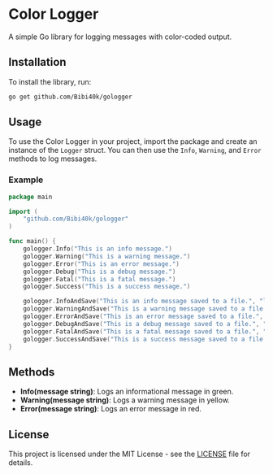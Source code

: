 # Color Logger

A simple Go library for logging messages with color-coded output.

## Installation

To install the library, run:

```sh
go get github.com/Bibi40k/gologger
```

## Usage

To use the Color Logger in your project, import the package and create an instance of the `Logger` struct. You can then use the `Info`, `Warning`, and `Error` methods to log messages.

### Example

```go
package main

import (
    "github.com/Bibi40k/gologger"
)

func main() {
    gologger.Info("This is an info message.")
    gologger.Warning("This is a warning message.")
    gologger.Error("This is an error message.")
    gologger.Debug("This is a debug message.")
    gologger.Fatal("This is a fatal message.")
    gologger.Success("This is a success message.")

    gologger.InfoAndSave("This is an info message saved to a file.", "log/info.log")
    gologger.WarningAndSave("This is a warning message saved to a file.", "log/warning.log")
    gologger.ErrorAndSave("This is an error message saved to a file.", "log/error.log")
    gologger.DebugAndSave("This is a debug message saved to a file.", "log/debug.log")
    gologger.FatalAndSave("This is a fatal message saved to a file.", "log/fatal.log")
    gologger.SuccessAndSave("This is a success message saved to a file.", "log/success.log")
}
```

## Methods

- **Info(message string)**: Logs an informational message in green.
- **Warning(message string)**: Logs a warning message in yellow.
- **Error(message string)**: Logs an error message in red.

## License

This project is licensed under the MIT License - see the [LICENSE](LICENSE) file for details.